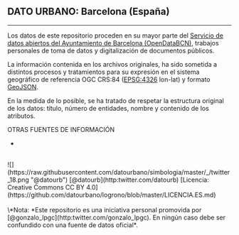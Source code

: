 ## DATO URBANO: Barcelona (España)
---

Los datos de este repositorio proceden en su mayor parte del [Servicio de datos abiertos del Ayuntamiento de Barcelona (OpenDataBCN)](http://opendata.bcn.cat/opendata/es), trabajos personales de toma de datos y digitalización de documentos públicos.

La información contenida en los archivos originales, ha sido sometida a distintos procesos y tratamientos para su expresión en el sistema geográfico de referencia OGC CRS:84 ([EPSG:4326](https://epsg.io/4326) lon-lat)  y formato [GeoJSON](http://geojson.org/).


En la medida de lo posible, se ha tratado de respetar la estructura original de los datos: título, número de entidades, nombre y contenido de los atributos.

OTRAS FUENTES DE INFORMACIÓN

* 


<br />
![](https://raw.githubusercontent.com/datourbano/simbologia/master/_/twitter_18.png "@datourb") [@datourb](http:twitter.com/datourb)  
[Licencia: Creative Commons CC BY 4.0](https://github.com/datourbano/logrono/blob/master/LICENCIA.ES.md)
<br /><br />
\*Nota: *Este repositorio es una iniciativa personal promovida por [@gonzalo_lpgc](http:twitter.com/gonzalo_lpgc). En ningún caso debe ser confundido con una fuente de datos oficial*.